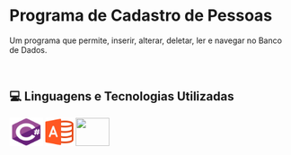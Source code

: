 # Programa de Cadastro de Pessoas
Um programa que permite, inserir, alterar, deletar, ler e navegar no Banco de Dados.

<br>

## 💻 Linguagens e Tecnologias Utilizadas
<div style="display: inline_block">
  <img align="center" height="50" width="60" src="https://raw.githubusercontent.com/devicons/devicon/master/icons/csharp/csharp-original.svg">
  <img align="center" height="50" width="50" src="microsoft-access.png">
  <img align="center" height="50" width="60" src="https://cdn.jsdelivr.net/gh/devicons/devicon/icons/visualstudio/visualstudio-plain.svg" />
</div>
